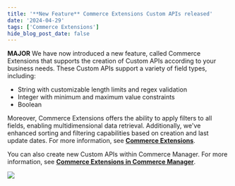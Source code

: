 ```yaml
---
title: '**New Feature** Commerce Extensions Custom APIs released'
date: '2024-04-29'
tags: ['Commerce Extensions']
hide_blog_post_date: false
---
```

**MAJOR** We have now introduced a new feature, called Commerce Extensions that supports the creation of Custom APIs according to your business needs. These Custom APIs support a variety of field types, including:

*   String with customizable length limits and regex validation
*   Integer with minimum and maximum value constraints
*   Boolean

Moreover, Commerce Extensions offers the ability to apply filters to all fields, enabling multidimensional data retrieval. Additionally, we've enhanced sorting and filtering capabilities based on creation and last update dates. For more information, see **[Commerce Extensions](https://elasticpath.dev/docs/commerce-cloud/commerce-extensions/overview)**.

You can also create new Custom APIs within Commerce Manager. For more information, see **[Commerce Extensions in Commerce Manager](https://elasticpath.dev/docs/commerce-cloud/commerce-extensions/commerce-extension-in-cm)**.

<img
className="vidyard-player-embed"
src="https://play.vidyard.com/fJ7N8K1143sBN7UJ3qUJj3.jpg"
data-uuid="fJ7N8K1143sBN7UJ3qUJj3"
data-v="4"
data-type="inline"
/>
